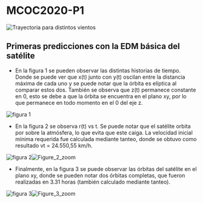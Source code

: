 # MCOC2020-P1

![Trayectoria para distintos vientos](https://user-images.githubusercontent.com/69161061/91070593-eeddea80-e604-11ea-90df-661c71c10bdf.png)

## Primeras predicciones con la EDM básica del satélite

+ En la figura 1 se pueden observar las distintas historias de tiempo. Donde se puede ver que x(t) junto con y(t) oscilan entre la distancia máxima de cada uno y se puede notar que la órbita es elíptica al comparar estos dos. También se observa que z(t) permanece constante en 0, esto se debe a que la órbita se encuentra en el plano xy, por lo que permanece en todo momento en el 0 del eje z.

![figura 1](https://user-images.githubusercontent.com/69161061/91486872-dd9e1380-e87a-11ea-98eb-3501cc1bc925.png)

+ En la figura 2 se observa r(t) vs t. Se puede notar que el satélite orbita por sobre la atmósfera, lo que evita que este caiga. La velocidad inicial mínima requerida fue calculada mediante tanteo, donde se obtuvo como resultado vt = 24.550,55 km/h. 

![figura 2](https://user-images.githubusercontent.com/69161061/91486876-e0006d80-e87a-11ea-9655-78e2cf788a8d.png)![Figure_2_zoom](https://user-images.githubusercontent.com/69161061/91487995-a4ff3980-e87c-11ea-82fc-f970e7d4d79f.png)

+ Finalmente, en la figura 3 se puede observar las órbitas del satélite en el plano xy, donde se pueden notar dos órbitas completas, que fueron realizadas en 3.31 horas (también calculado mediante tanteo).

![figura 3](https://user-images.githubusercontent.com/69161061/91486880-e0990400-e87a-11ea-87d2-3e0f904867b1.png)![Figure_3_zoom](https://user-images.githubusercontent.com/69161061/91487996-a6c8fd00-e87c-11ea-99f8-b24595ab2782.png)
